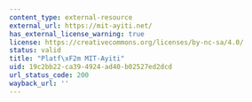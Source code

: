 ```yaml
---
content_type: external-resource
external_url: https://mit-ayiti.net/
has_external_license_warning: true
license: https://creativecommons.org/licenses/by-nc-sa/4.0/
status: valid
title: "Platf\xF2m MIT-Ayiti"
uid: 19c2bb22-ca39-4924-ad40-b02527ed2dcd
url_status_code: 200
wayback_url: ''
---
```

